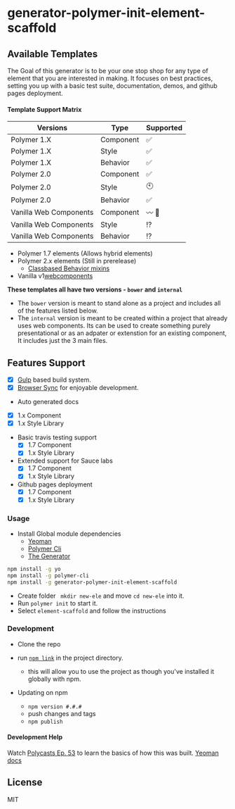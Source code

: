# generator-polymer-init-element-scaffold

## Available Templates

The Goal of this generator is to be your one stop shop for any type of element that you are interested in making. It focuses on best practices, setting you up with a basic test suite, documentation, demos, and github pages deployment.

#### Template Support Matrix

Versions               | Type      | Supported
-----------------------|-----------|--------------------
Polymer 1.X            | Component | :white_check_mark:
Polymer 1.X            | Style     | :white_check_mark:
Polymer 1.X            | Behavior  | :white_check_mark:
Polymer 2.0            | Component | :white_check_mark:
Polymer 2.0            | Style     | :clock10:
Polymer 2.0            | Behavior  | :white_check_mark:
Vanilla Web Components | Component | :wavy_dash: :thought_balloon:
Vanilla Web Components | Style     | :interrobang:
Vanilla Web Components | Behavior  | :interrobang:


- Polymer 1.7 elements (Allows hybrid elements)
- Polymer 2.x elements (Still in prerelease)
  - [Classbased Behavior mixins](http://justinfagnani.com/2015/12/21/real-mixins-with-javascript-classes/)
- Vanilla v1[webcomponents](https://developers.google.com/web/fundamentals/getting-started/primers/customelements)

**These templates all have two versions -  `bower` and `internal`**

- The `bower` version is meant to stand alone as a project and includes all of the features listed below.
- The `internal` version is meant to be created within a project that already uses web components. Its can be used to create something purely presentational or as an adpater or extenstion for an existing component, It includes just the 3 main files.

## Features Support

- [x] [Gulp](http://gulpjs.com/) based build system.
- [x] [Browser Sync](https://www.browsersync.io/) for enjoyable development.

- Auto generated docs
 - [x] 1.x Component
 - [x] 1.x Style Library
- Basic travis testing support
  - [x] 1.7 Component
  - [x] 1.x Style Library
- Extended support for Sauce labs
  - [x] 1.7 Component
  - [x] 1.x Style Library
- Github pages deployment
  - [x] 1.7 Component
  - [x] 1.x Style Library

### Usage

- Install Global module dependencies
  - [Yeoman](http://yeoman.io)
  - [Polymer Cli](https://github.com/Polymer/polymer-cli)
  - [The Generator](https://www.npmjs.com/package/generator-polymer-init-element-scaffold)

```bash
npm install -g yo
npm install -g polymer-cli
npm install -g generator-polymer-init-element-scaffold
```

- Create folder ` mkdir new-ele` and move `cd new-ele` into it.
- Run `polymer init` to start it.
- Select `element-scaffold` and follow the instructions


### Development

- Clone the repo
- run [`npm link`](https://docs.npmjs.com/cli/link) in the project directory.
  - this will allow you to use the project as though you've installed it globally with npm.

- Updating on npm
  - `npm version #.#.#`
  - push changes and tags
  - `npm publish`


#### Development Help

Watch [Polycasts Ep. 53](https://www.youtube.com/watch?v=A_OEdyhgnKc&list=PLNYkxOF6rcIDdS7HWIC_BYRunV6MHs5xo&index=1) to learn the basics of how this was built.
[Yeoman docs](http://yeoman.io/authoring/)

## License

MIT
